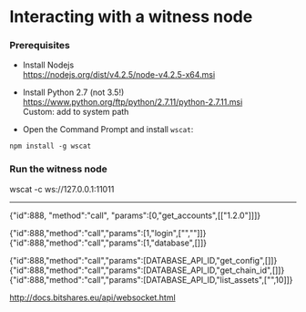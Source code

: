 # Interacting with a witness node
### Prerequisites

* Install Nodejs  
https://nodejs.org/dist/v4.2.5/node-v4.2.5-x64.msi

* Install Python 2.7 (not 3.5!)  
https://www.python.org/ftp/python/2.7.11/python-2.7.11.msi  
Custom: add to system path

* Open the Command Prompt and install `wscat`:
```
npm install -g wscat
```

### Run the witness node


wscat -c ws://127.0.0.1:11011

---

{"id":888, "method":"call", "params":[0,"get_accounts",[["1.2.0"]]]}  

{"id":888,"method":"call","params":[1,"login",["",""]]}  
{"id":888,"method":"call","params":[1,"database",[]]}  

{"id":888,"method":"call","params":[DATABASE_API_ID,"get_config",[]]}  
{"id":888,"method":"call","params":[DATABASE_API_ID,"get_chain_id",[]]}  
{"id":888,"method":"call","params":[DATABASE_API_ID,"list_assets",["",10]]}  



http://docs.bitshares.eu/api/websocket.html